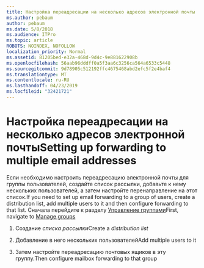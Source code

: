```yaml
---
title: Настройка переадресации на несколько адресов электронной почты
ms.author: pebaum
author: pebaum
ms.date: 5/8/2018
ms.audience: ITPro
ms.topic: article
ROBOTS: NOINDEX, NOFOLLOW
localization_priority: Normal
ms.assetid: 81205bed-e32a-468d-9d4c-9e881622908b
ms.openlocfilehash: 56aab96dddff0a5f3aa6c3256ca564a6533c5448
ms.sourcegitcommit: 9d78905c512192ffc4675468abd2efc5f2e4baf4
ms.translationtype: MT
ms.contentlocale: ru-RU
ms.lasthandoff: 04/23/2019
ms.locfileid: "32421721"
---
```

# <a name="setting-up-forwarding-to-multiple-email-addresses"></a><span data-ttu-id="50d9b-102">Настройка переадресации на несколько адресов электронной почты</span><span class="sxs-lookup"><span data-stu-id="50d9b-102">Setting up forwarding to multiple email addresses</span></span>

<span data-ttu-id="50d9b-103">Если необходимо настроить переадресацию электронной почты для группы пользователей, создайте список рассылки, добавьте к нему нескольких пользователей, а затем настройте перенаправление на этот список.</span><span class="sxs-lookup"><span data-stu-id="50d9b-103">If you need to set up email forwarding to a group of users, create a distribution list, add multiple users to it and then configure forwarding to that list.</span></span> <span data-ttu-id="50d9b-104">Сначала перейдите к разделу [Управление группами](https://portal.office.com/adminportal/home#/groups)</span><span class="sxs-lookup"><span data-stu-id="50d9b-104">First, navigate to [Manage groups](https://portal.office.com/adminportal/home#/groups)</span></span>
  
1. <span data-ttu-id="50d9b-105">Создание *списка рассылки*</span><span class="sxs-lookup"><span data-stu-id="50d9b-105">Create a  *distribution list*</span></span> 
    
2. <span data-ttu-id="50d9b-106">Добавление в него нескольких пользователей</span><span class="sxs-lookup"><span data-stu-id="50d9b-106">Add multiple users to it</span></span>
    
3. <span data-ttu-id="50d9b-107">Затем настройте переадресацию почтовых ящиков в эту группу.</span><span class="sxs-lookup"><span data-stu-id="50d9b-107">Then configure mailbox forwarding to that group</span></span>
    

